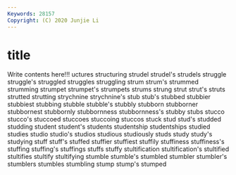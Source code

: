 ```yaml
---
Keywords: 28157
Copyright: (C) 2020 Junjie Li
---
```


# title

Write contents here!!!
uctures 
structuring 
strudel 
strudel's 
strudels 
struggle 
struggle's 
struggled 
struggles 
struggling
strum 
strum's 
strummed 
strumming 
strumpet 
strumpet's 
strumpets 
strums 
strung 
strut
strut's 
struts 
strutted 
strutting 
strychnine 
strychnine's 
stub 
stub's 
stubbed 
stubbier
stubbiest 
stubbing 
stubble 
stubble's 
stubbly 
stubborn 
stubborner 
stubbornest 
stubbornly 
stubbornness
stubbornness's 
stubby 
stubs 
stucco 
stucco's 
stuccoed 
stuccoes 
stuccoing 
stuccos 
stuck
stud 
stud's 
studded 
studding 
student 
student's 
students 
studentship 
studentships 
studied
studies 
studio 
studio's 
studios 
studious 
studiously 
studs 
study 
study's 
studying
stuff 
stuff's 
stuffed 
stuffier 
stuffiest 
stuffily 
stuffiness 
stuffiness's 
stuffing 
stuffing's
stuffings 
stuffs 
stuffy 
stultification 
stultification's 
stultified 
stultifies 
stultify 
stultifying 
stumble
stumble's 
stumbled 
stumbler 
stumbler's 
stumblers 
stumbles 
stumbling 
stump 
stump's 
stumped
